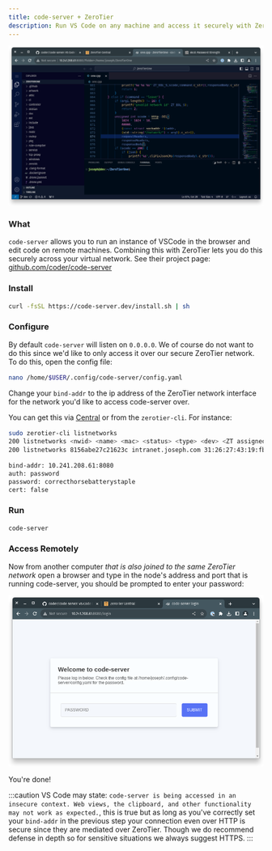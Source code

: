 ```yaml
---
title: code-server + ZeroTier
description: Run VS Code on any machine and access it securely with ZeroTier
---
```


![VS Code in the browser](./images/code-server-02.png)

### What

`code-server` allows you to run an instance of VSCode in the browser and edit code on remote machines. Combining this with ZeroTier lets you do this securely across your virtual network. See their project page: [github.com/coder/code-server](https://github.com/coder/code-server)

### Install

```sh
curl -fsSL https://code-server.dev/install.sh | sh
```

### Configure

By default `code-server` will listen on `0.0.0.0`. We of course do not want to do this since we'd like to only access it over our secure ZeroTier network. To do this, open the config file:

```sh
nano /home/$USER/.config/code-server/config.yaml
```

Change your `bind-addr` to the ip address of the ZeroTier network interface for the network you'd like to access code-server over.

You can get this via [Central](my.zerotier.com) or from the `zerotier-cli`. For instance:

```sh
sudo zerotier-cli listnetworks
200 listnetworks <nwid> <name> <mac> <status> <type> <dev> <ZT assigned ips>
200 listnetworks 8156abe27c21623c intranet.joseph.com 31:26:27:43:19:fb OK PRIVATE ztcjyorbnc fd80:76c1:124c:2268:1da9:9bf1:14d:ab3e/88,10.241.208.61/16
```

```
bind-addr: 10.241.208.61:8080
auth: password
password: correcthorsebatterystaple
cert: false
```

### Run

```sh
code-server
```

### Access Remotely

Now from another computer *that is also joined to the same ZeroTier network* open a browser and type in the node's address and port that is running code-server, you should be prompted to enter your password:

![Password prompt](./images/code-server-01.png)

You're done!

:::caution
VS Code may state: `code-server is being accessed in an insecure context. Web views, the clipboard, and other functionality may not work as expected.`, this is true but as long as you've correctly set your `bind-addr` in the previous step your connection even over HTTP is secure since they are mediated over ZeroTier. Though we do recommend defense in depth so for sensitive situations we always suggest HTTPS.
:::
